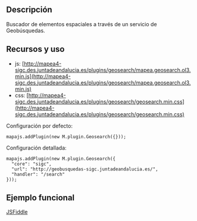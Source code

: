 ## Descripción

Buscador de elementos espaciales a través de un servicio de Geobúsquedas.

## Recursos y uso

- js: [http://mapea4-sigc.des.juntadeandalucia.es/plugins/geosearch/mapea.geosearch.ol3.min.js](http://mapea4-sigc.des.juntadeandalucia.es/plugins/geosearch/mapea.geosearch.ol3.min.js)
- css: [http://mapea4-sigc.des.juntadeandalucia.es/plugins/geosearch/geosearch.min.css](http://mapea4-sigc.des.juntadeandalucia.es/plugins/geosearch/geosearch.min.css)

Configuración por defecto:
```
mapajs.addPlugin(new M.plugin.Geosearch({}));
```

Configuración detallada:
```
mapajs.addPlugin(new M.plugin.Geosearch({
  "core": "sigc",
  "url": "http://geobusquedas-sigc.juntadeandalucia.es/",
  "handler": "/search"
}));
```

## Ejemplo funcional

[JSFiddle](http://jsfiddle.net/sigcJunta/5sczf5cp/)
